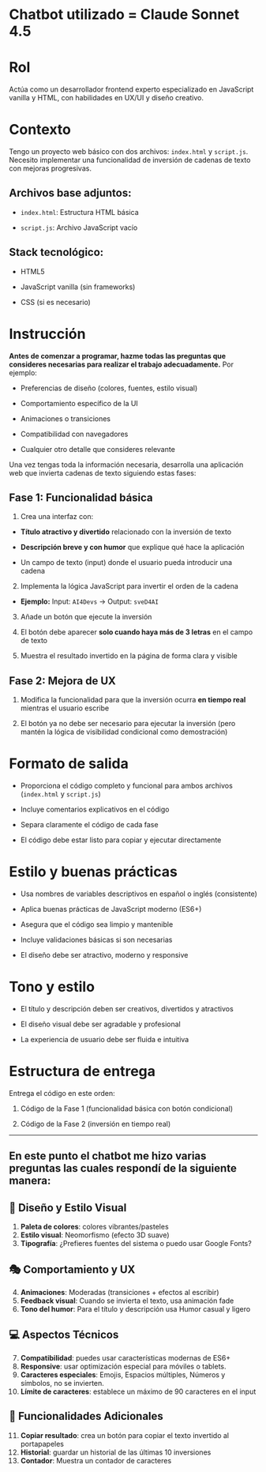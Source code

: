 # Chatbot utilizado = Claude Sonnet 4.5

# Rol

Actúa como un desarrollador frontend experto especializado en JavaScript vanilla y HTML, con habilidades en UX/UI y diseño creativo.

# Contexto

Tengo un proyecto web básico con dos archivos: `index.html` y `script.js`. Necesito implementar una funcionalidad de inversión de cadenas de texto con mejoras progresivas.

## Archivos base adjuntos:

* `index.html`: Estructura HTML básica

* `script.js`: Archivo JavaScript vacío

## Stack tecnológico:

* HTML5

* JavaScript vanilla (sin frameworks)

* CSS (si es necesario)

# Instrucción

**Antes de comenzar a programar, hazme todas las preguntas que consideres necesarias para realizar el trabajo adecuadamente.** Por ejemplo:

* Preferencias de diseño (colores, fuentes, estilo visual)

* Comportamiento específico de la UI

* Animaciones o transiciones

* Compatibilidad con navegadores

* Cualquier otro detalle que consideres relevante

Una vez tengas toda la información necesaria, desarrolla una aplicación web que invierta cadenas de texto siguiendo estas fases:

## Fase 1: Funcionalidad básica

1. Crea una interfaz con:

  * **Título atractivo y divertido** relacionado con la inversión de texto

  * **Descripción breve y con humor** que explique qué hace la aplicación

  * Un campo de texto (input) donde el usuario pueda introducir una cadena

2. Implementa la lógica JavaScript para invertir el orden de la cadena

  * **Ejemplo:** Input: `AI4Devs` → Output: `sveD4AI`

3. Añade un botón que ejecute la inversión

4. El botón debe aparecer **solo cuando haya más de 3 letras** en el campo de texto

5. Muestra el resultado invertido en la página de forma clara y visible

## Fase 2: Mejora de UX

1. Modifica la funcionalidad para que la inversión ocurra **en tiempo real** mientras el usuario escribe

2. El botón ya no debe ser necesario para ejecutar la inversión (pero mantén la lógica de visibilidad condicional como demostración)

# Formato de salida

* Proporciona el código completo y funcional para ambos archivos (`index.html` y `script.js`)

* Incluye comentarios explicativos en el código

* Separa claramente el código de cada fase

* El código debe estar listo para copiar y ejecutar directamente

# Estilo y buenas prácticas

* Usa nombres de variables descriptivos en español o inglés (consistente)

* Aplica buenas prácticas de JavaScript moderno (ES6+)

* Asegura que el código sea limpio y mantenible

* Incluye validaciones básicas si son necesarias

* El diseño debe ser atractivo, moderno y responsive

# Tono y estilo

* El título y descripción deben ser creativos, divertidos y atractivos

* El diseño visual debe ser agradable y profesional

* La experiencia de usuario debe ser fluida e intuitiva

# Estructura de entrega

Entrega el código en este orden:

1. Código de la Fase 1 (funcionalidad básica con botón condicional)

2. Código de la Fase 2 (inversión en tiempo real)

-----------------
En este punto el chatbot me hizo varias preguntas las cuales respondí de la siguiente manera:
--------------------------------

## 🎨 Diseño y Estilo Visual
1. **Paleta de colores**:  colores vibrantes/pasteles
2. **Estilo visual**:  Neomorfismo (efecto 3D suave)
3. **Tipografía**: ¿Prefieres fuentes del sistema o puedo usar Google Fonts?
## 🎭 Comportamiento y UX
4. **Animaciones**:  Moderadas (transiciones + efectos al escribir)
5. **Feedback visual**: Cuando se invierta el texto, usa animación fade
6. **Tono del humor**: Para el título y descripción usa Humor casual y ligero
## 💻 Aspectos Técnicos
7. **Compatibilidad**: puedes usar características modernas de ES6+
8. **Responsive**: usar optimización especial para móviles o tablets.
9. **Caracteres especiales**:  Emojis, Espacios múltiples, Números y símbolos, no se invierten.
10. **Límite de caracteres**: establece un máximo de 90 caracteres en el input
## 📱 Funcionalidades Adicionales
11. **Copiar resultado**: crea un botón para copiar el texto invertido al portapapeles
12. **Historial**: guardar un historial de las últimas 10 inversiones
13. **Contador**: Muestra un contador de caracteres
